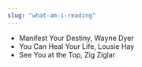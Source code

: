 ```yaml
---
slug: "what-am-i-reading"
---
```


- Manifest Your Destiny, Wayne Dyer
- You Can Heal Your Life, Lousie Hay
- See You at the Top, Zig Ziglar
